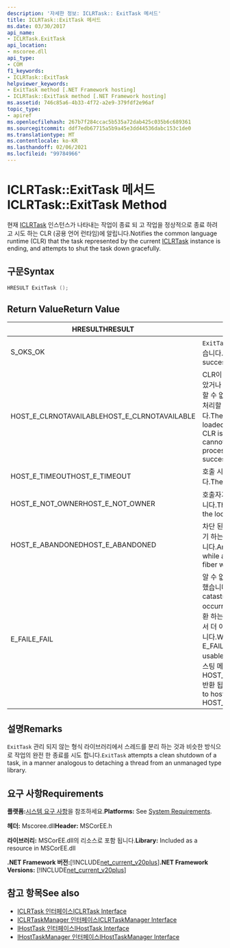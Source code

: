 ```yaml
---
description: '자세한 정보: ICLRTask:: ExitTask 메서드'
title: ICLRTask::ExitTask 메서드
ms.date: 03/30/2017
api_name:
- ICLRTask.ExitTask
api_location:
- mscoree.dll
api_type:
- COM
f1_keywords:
- ICLRTask::ExitTask
helpviewer_keywords:
- ExitTask method [.NET Framework hosting]
- ICLRTask::ExitTask method [.NET Framework hosting]
ms.assetid: 746c85a6-4b33-4f72-a2e9-379fdf2e96af
topic_type:
- apiref
ms.openlocfilehash: 267b7f284ccac5b535a72dab425c035b6c689361
ms.sourcegitcommit: ddf7edb67715a5b9a45e3dd44536dabc153c1de0
ms.translationtype: MT
ms.contentlocale: ko-KR
ms.lasthandoff: 02/06/2021
ms.locfileid: "99784966"
---
```

# <a name="iclrtaskexittask-method"></a><span data-ttu-id="42add-103">ICLRTask::ExitTask 메서드</span><span class="sxs-lookup"><span data-stu-id="42add-103">ICLRTask::ExitTask Method</span></span>

<span data-ttu-id="42add-104">현재 [ICLRTask](iclrtask-interface.md) 인스턴스가 나타내는 작업이 종료 되 고 작업을 정상적으로 종료 하려고 시도 하는 CLR (공용 언어 런타임)에 알립니다.</span><span class="sxs-lookup"><span data-stu-id="42add-104">Notifies the common language runtime (CLR) that the task represented by the current [ICLRTask](iclrtask-interface.md) instance is ending, and attempts to shut the task down gracefully.</span></span>  
  
## <a name="syntax"></a><span data-ttu-id="42add-105">구문</span><span class="sxs-lookup"><span data-stu-id="42add-105">Syntax</span></span>  
  
```cpp  
HRESULT ExitTask ();  
```  
  
## <a name="return-value"></a><span data-ttu-id="42add-106">Return Value</span><span class="sxs-lookup"><span data-stu-id="42add-106">Return Value</span></span>  
  
|<span data-ttu-id="42add-107">HRESULT</span><span class="sxs-lookup"><span data-stu-id="42add-107">HRESULT</span></span>|<span data-ttu-id="42add-108">설명</span><span class="sxs-lookup"><span data-stu-id="42add-108">Description</span></span>|  
|-------------|-----------------|  
|<span data-ttu-id="42add-109">S_OK</span><span class="sxs-lookup"><span data-stu-id="42add-109">S_OK</span></span>|<span data-ttu-id="42add-110">`ExitTask` 성공적으로 반환 되었습니다.</span><span class="sxs-lookup"><span data-stu-id="42add-110">`ExitTask` returned successfully.</span></span>|  
|<span data-ttu-id="42add-111">HOST_E_CLRNOTAVAILABLE</span><span class="sxs-lookup"><span data-stu-id="42add-111">HOST_E_CLRNOTAVAILABLE</span></span>|<span data-ttu-id="42add-112">CLR이 프로세스에 로드 되지 않았거나 CLR이 관리 코드를 실행할 수 없거나 호출을 성공적으로 처리할 수 없는 상태에 있습니다.</span><span class="sxs-lookup"><span data-stu-id="42add-112">The CLR has not been loaded into a process, or the CLR is in a state in which it cannot run managed code or process the call successfully.</span></span>|  
|<span data-ttu-id="42add-113">HOST_E_TIMEOUT</span><span class="sxs-lookup"><span data-stu-id="42add-113">HOST_E_TIMEOUT</span></span>|<span data-ttu-id="42add-114">호출 시간이 초과 되었습니다.</span><span class="sxs-lookup"><span data-stu-id="42add-114">The call timed out.</span></span>|  
|<span data-ttu-id="42add-115">HOST_E_NOT_OWNER</span><span class="sxs-lookup"><span data-stu-id="42add-115">HOST_E_NOT_OWNER</span></span>|<span data-ttu-id="42add-116">호출자가 잠금을 소유 하지 않습니다.</span><span class="sxs-lookup"><span data-stu-id="42add-116">The caller does not own the lock.</span></span>|  
|<span data-ttu-id="42add-117">HOST_E_ABANDONED</span><span class="sxs-lookup"><span data-stu-id="42add-117">HOST_E_ABANDONED</span></span>|<span data-ttu-id="42add-118">차단 된 스레드나 파이버에서 대기 하는 동안 이벤트를 취소 했습니다.</span><span class="sxs-lookup"><span data-stu-id="42add-118">An event was canceled while a blocked thread or fiber was waiting on it.</span></span>|  
|<span data-ttu-id="42add-119">E_FAIL</span><span class="sxs-lookup"><span data-stu-id="42add-119">E_FAIL</span></span>|<span data-ttu-id="42add-120">알 수 없는 치명적인 오류가 발생 했습니다.</span><span class="sxs-lookup"><span data-stu-id="42add-120">An unknown catastrophic failure occurred.</span></span> <span data-ttu-id="42add-121">메서드가 E_FAIL 반환 하는 경우 해당 프로세스 내에서 더 이상 CLR을 사용할 수 없습니다.</span><span class="sxs-lookup"><span data-stu-id="42add-121">When a method returns E_FAIL, the CLR is no longer usable within the process.</span></span> <span data-ttu-id="42add-122">호스팅 메서드를 이후에 호출 하면 HOST_E_CLRNOTAVAILABLE 반환 됩니다.</span><span class="sxs-lookup"><span data-stu-id="42add-122">Subsequent calls to hosting methods return HOST_E_CLRNOTAVAILABLE.</span></span>|  
  
## <a name="remarks"></a><span data-ttu-id="42add-123">설명</span><span class="sxs-lookup"><span data-stu-id="42add-123">Remarks</span></span>  

 <span data-ttu-id="42add-124">`ExitTask` 관리 되지 않는 형식 라이브러리에서 스레드를 분리 하는 것과 비슷한 방식으로 작업의 완전 한 종료를 시도 합니다.</span><span class="sxs-lookup"><span data-stu-id="42add-124">`ExitTask` attempts a clean shutdown of a task, in a manner analogous to detaching a thread from an unmanaged type library.</span></span>  
  
## <a name="requirements"></a><span data-ttu-id="42add-125">요구 사항</span><span class="sxs-lookup"><span data-stu-id="42add-125">Requirements</span></span>  

 <span data-ttu-id="42add-126">**플랫폼:**[시스템 요구 사항](../../get-started/system-requirements.md)을 참조하세요.</span><span class="sxs-lookup"><span data-stu-id="42add-126">**Platforms:** See [System Requirements](../../get-started/system-requirements.md).</span></span>  
  
 <span data-ttu-id="42add-127">**헤더:** Mscoree.dll</span><span class="sxs-lookup"><span data-stu-id="42add-127">**Header:** MSCorEE.h</span></span>  
  
 <span data-ttu-id="42add-128">**라이브러리:** MSCorEE.dll의 리소스로 포함 됩니다.</span><span class="sxs-lookup"><span data-stu-id="42add-128">**Library:** Included as a resource in MSCorEE.dll</span></span>  
  
 <span data-ttu-id="42add-129">**.NET Framework 버전:**[!INCLUDE[net_current_v20plus](../../../../includes/net-current-v20plus-md.md)]</span><span class="sxs-lookup"><span data-stu-id="42add-129">**.NET Framework Versions:** [!INCLUDE[net_current_v20plus](../../../../includes/net-current-v20plus-md.md)]</span></span>  
  
## <a name="see-also"></a><span data-ttu-id="42add-130">참고 항목</span><span class="sxs-lookup"><span data-stu-id="42add-130">See also</span></span>

- [<span data-ttu-id="42add-131">ICLRTask 인터페이스</span><span class="sxs-lookup"><span data-stu-id="42add-131">ICLRTask Interface</span></span>](iclrtask-interface.md)
- [<span data-ttu-id="42add-132">ICLRTaskManager 인터페이스</span><span class="sxs-lookup"><span data-stu-id="42add-132">ICLRTaskManager Interface</span></span>](iclrtaskmanager-interface.md)
- [<span data-ttu-id="42add-133">IHostTask 인터페이스</span><span class="sxs-lookup"><span data-stu-id="42add-133">IHostTask Interface</span></span>](ihosttask-interface.md)
- [<span data-ttu-id="42add-134">IHostTaskManager 인터페이스</span><span class="sxs-lookup"><span data-stu-id="42add-134">IHostTaskManager Interface</span></span>](ihosttaskmanager-interface.md)
